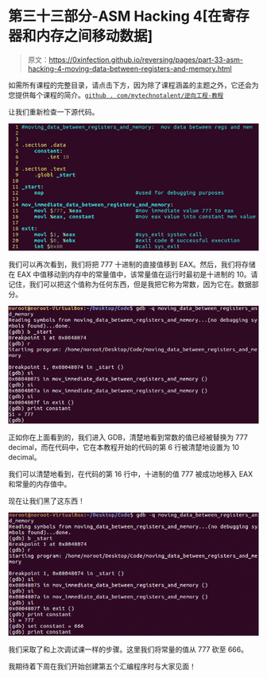 # 第三十三部分-ASM Hacking 4[在寄存器和内存之间移动数据]

> 原文：<https://0xinfection.github.io/reversing/pages/part-33-asm-hacking-4-moving-data-between-registers-and-memory.html>

如需所有课程的完整目录，请点击下方，因为除了课程涵盖的主题之外，它还会为您提供每个课程的简介。[`github . com/mytechnotalent/逆向工程-教程`](https://github.com/mytechnotalent/Reverse-Engineering-Tutorial)

让我们重新检查一下源代码。

![](img/02fab8043453409aa5126cf1e2853372.png)

我们可以再次看到，我们将把 777 十进制的直接值移到 EAX。然后，我们将存储在 EAX 中值移动到内存中的常量值中，该常量值在运行时最初是十进制的 10。请记住，我们可以把这个值称为任何东西，但是我把它称为常数，因为它在。数据部分。

![](img/03a5bca7f4632e620f8401405e7e06fe.png)

正如你在上面看到的，我们进入 GDB，清楚地看到常数的值已经被替换为 777 decimal，而在代码中，它在本教程开始的代码的第 6 行被清楚地设置为 10 decimal。

我们可以清楚地看到，在代码的第 16 行中，十进制的值 777 被成功地移入 EAX 和常量的内存值中。

现在让我们黑了这东西！

![](img/c5942d76dd5e9682cef80501b3158542.png)

我们采取了和上次调试课一样的步骤。这里我们将常量的值从 777 砍至 666。

我期待着下周在我们开始创建第五个汇编程序时与大家见面！